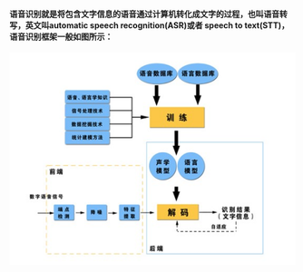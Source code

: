 #### 语音识别就是将包含文字信息的语音通过计算机转化成文字的过程，也叫语音转写，英文叫automatic speech recognition(ASR)或者 speech to text(STT)，语音识别框架一般如图所示：
![](https://github.com/mxer/ASR/blob/master/asr-frame.jpg)
